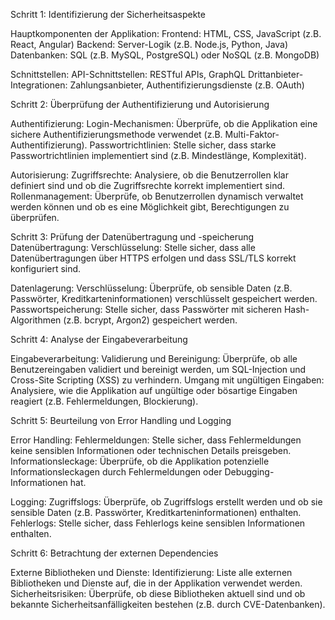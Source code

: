 Schritt 1: Identifizierung der Sicherheitsaspekte

Hauptkomponenten der Applikation:
Frontend: HTML, CSS, JavaScript (z.B. React, Angular)
Backend: Server-Logik (z.B. Node.js, Python, Java)
Datenbanken: SQL (z.B. MySQL, PostgreSQL) oder NoSQL (z.B. MongoDB)

Schnittstellen:
API-Schnittstellen: RESTful APIs, GraphQL
Drittanbieter-Integrationen: Zahlungsanbieter, Authentifizierungsdienste (z.B. OAuth)


Schritt 2: Überprüfung der Authentifizierung und Autorisierung

Authentifizierung:
Login-Mechanismen: Überprüfe, ob die Applikation eine sichere Authentifizierungsmethode verwendet (z.B. Multi-Faktor-Authentifizierung).
Passwortrichtlinien: Stelle sicher, dass starke Passwortrichtlinien implementiert sind (z.B. Mindestlänge, Komplexität).

Autorisierung:
Zugriffsrechte: Analysiere, ob die Benutzerrollen klar definiert sind und ob die Zugriffsrechte korrekt implementiert sind.
Rollenmanagement: Überprüfe, ob Benutzerrollen dynamisch verwaltet werden können und ob es eine Möglichkeit gibt, Berechtigungen zu überprüfen.


Schritt 3: Prüfung der Datenübertragung und -speicherung
Datenübertragung:
Verschlüsselung: Stelle sicher, dass alle Datenübertragungen über HTTPS erfolgen und dass SSL/TLS korrekt konfiguriert sind.

Datenlagerung:
Verschlüsselung: Überprüfe, ob sensible Daten (z.B. Passwörter, Kreditkarteninformationen) verschlüsselt gespeichert werden.
Passwortspeicherung: Stelle sicher, dass Passwörter mit sicheren Hash-Algorithmen (z.B. bcrypt, Argon2) gespeichert werden.


Schritt 4: Analyse der Eingabeverarbeitung

Eingabeverarbeitung:
Validierung und Bereinigung: Überprüfe, ob alle Benutzereingaben validiert und bereinigt werden, um SQL-Injection und Cross-Site Scripting (XSS) zu verhindern.
Umgang mit ungültigen Eingaben: Analysiere, wie die Applikation auf ungültige oder bösartige Eingaben reagiert (z.B. Fehlermeldungen, Blockierung).


Schritt 5: Beurteilung von Error Handling und Logging

Error Handling:
Fehlermeldungen: Stelle sicher, dass Fehlermeldungen keine sensiblen Informationen oder technischen Details preisgeben.
Informationsleckage: Überprüfe, ob die Applikation potenzielle Informationsleckagen durch Fehlermeldungen oder Debugging-Informationen hat.

Logging:
Zugriffslogs: Überprüfe, ob Zugriffslogs erstellt werden und ob sie sensible Daten (z.B. Passwörter, Kreditkarteninformationen) enthalten.
Fehlerlogs: Stelle sicher, dass Fehlerlogs keine sensiblen Informationen enthalten.


Schritt 6: Betrachtung der externen Dependencies

Externe Bibliotheken und Dienste:
Identifizierung: Liste alle externen Bibliotheken und Dienste auf, die in der Applikation verwendet werden.
Sicherheitsrisiken: Überprüfe, ob diese Bibliotheken aktuell sind und ob bekannte Sicherheitsanfälligkeiten bestehen (z.B. durch CVE-Datenbanken).
